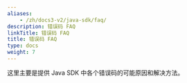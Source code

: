 ```yaml
---
aliases:
    - /zh/docs3-v2/java-sdk/faq/
description: 错误码 FAQ
linkTitle: 错误码 FAQ
title: 错误码 FAQ
type: docs
weight: 7
---
```



这里主要是提供 Java SDK 中各个错误码的可能原因和解决方法。